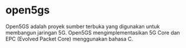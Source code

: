 # open5gs
Open5GS adalah proyek sumber terbuka yang digunakan untuk membangun jaringan 5G. Open5GS mengimplementasikan 5G Core dan EPC (Evolved Packet Core) menggunakan bahasa C. 
